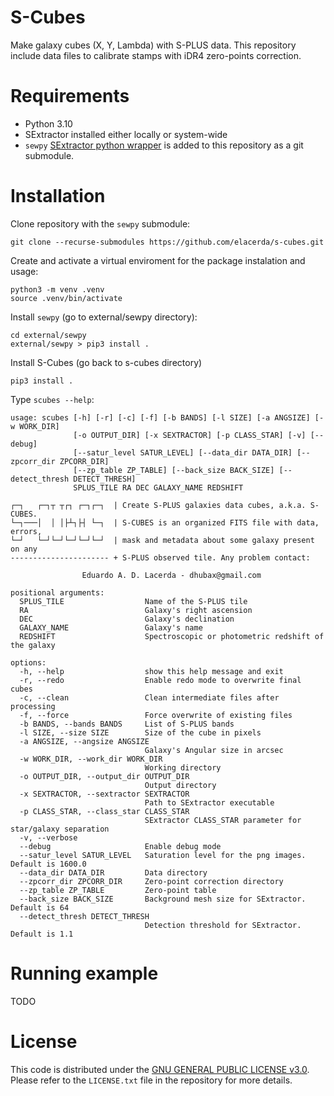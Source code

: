 # S-Cubes

Make galaxy cubes (X, Y, Lambda) with S-PLUS data. This repository include data files to calibrate stamps with iDR4 zero-points correction.

# Requirements

- Python 3.10
- SExtractor installed either locally or system-wide
- `sewpy` [SExtractor python wrapper](https://sewpy.readthedocs.io/en/latest/installation.html) is added to this repository as a git submodule.

# Installation

Clone repository with the `sewpy` submodule:

```console
git clone --recurse-submodules https://github.com/elacerda/s-cubes.git
```

Create and activate a virtual enviroment for the package instalation and usage:

```console
python3 -m venv .venv
source .venv/bin/activate
```

Install `sewpy` (go to external/sewpy directory):

```console
cd external/sewpy
external/sewpy > pip3 install .
```

Install S-Cubes (go back to s-cubes directory)

```console
pip3 install .

```
Type `scubes --help`:

```console
usage: scubes [-h] [-r] [-c] [-f] [-b BANDS] [-l SIZE] [-a ANGSIZE] [-w WORK_DIR] 
              [-o OUTPUT_DIR] [-x SEXTRACTOR] [-p CLASS_STAR] [-v] [--debug] 
              [--satur_level SATUR_LEVEL] [--data_dir DATA_DIR] [--zpcorr_dir ZPCORR_DIR] 
              [--zp_table ZP_TABLE] [--back_size BACK_SIZE] [--detect_thresh DETECT_THRESH]
              SPLUS_TILE RA DEC GALAXY_NAME REDSHIFT

┌─┐   ┌─┐┬ ┬┌┐ ┌─┐┌─┐  | Create S-PLUS galaxies data cubes, a.k.a. S-CUBES. 
└─┐───│  │ │├┴┐├┤ └─┐  | S-CUBES is an organized FITS file with data, errors, 
└─┘   └─┘└─┘└─┘└─┘└─┘  | mask and metadata about some galaxy present on any 
---------------------- + S-PLUS observed tile. Any problem contact:

                Eduardo A. D. Lacerda - dhubax@gmail.com

positional arguments:
  SPLUS_TILE                  Name of the S-PLUS tile
  RA                          Galaxy's right ascension
  DEC                         Galaxy's declination
  GALAXY_NAME                 Galaxy's name
  REDSHIFT                    Spectroscopic or photometric redshift of the galaxy

options:
  -h, --help                  show this help message and exit
  -r, --redo                  Enable redo mode to overwrite final cubes
  -c, --clean                 Clean intermediate files after processing
  -f, --force                 Force overwrite of existing files
  -b BANDS, --bands BANDS     List of S-PLUS bands
  -l SIZE, --size SIZE        Size of the cube in pixels
  -a ANGSIZE, --angsize ANGSIZE
                              Galaxy's Angular size in arcsec
  -w WORK_DIR, --work_dir WORK_DIR
                              Working directory
  -o OUTPUT_DIR, --output_dir OUTPUT_DIR
                              Output directory
  -x SEXTRACTOR, --sextractor SEXTRACTOR
                              Path to SExtractor executable
  -p CLASS_STAR, --class_star CLASS_STAR
                              SExtractor CLASS_STAR parameter for star/galaxy separation
  -v, --verbose
  --debug                     Enable debug mode
  --satur_level SATUR_LEVEL   Saturation level for the png images. Default is 1600.0
  --data_dir DATA_DIR         Data directory
  --zpcorr_dir ZPCORR_DIR     Zero-point correction directory
  --zp_table ZP_TABLE         Zero-point table
  --back_size BACK_SIZE       Background mesh size for SExtractor. Default is 64
  --detect_thresh DETECT_THRESH
                              Detection threshold for SExtractor. Default is 1.1
```

# Running example

TODO

# License

This code is distributed under the [GNU GENERAL PUBLIC LICENSE v3.0](LICENSE). Please refer to the `LICENSE.txt` file in the repository for more details.
